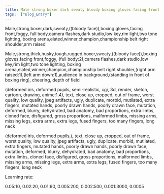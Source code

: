 ```yaml
---
title: Male strong boxer dark sweaty bloody boxing gloves facing front in front of boxing ring camera fl
tags:  ["Blog_Entry"]
---
```


Male,strong,boxer,dark,sweaty,((bloody face)),boxing gloves,facing front,foggy, full body,camera flashes,dark studio,low key,rim light,two tone lighting, boxing arena,elated,winner,champion,championship belt right shoulder,arm raised

Male,strong,thick,husky,tough,rugged,boxer,sweaty,((bloody face)),boxing gloves,facing front,foggy, (full body:2),camera flashes,dark studio,low key,rim light,two tone lighting, boxing arena,elated,winner,champion,championship belt right shoulder,(right arm raised:1),(left arm down:1),audience in background,(standing in front of  boxing ring), cheering, depth of field

(deformed iris, deformed pupils, semi-realistic, cgi, 3d, render,  sketch, cartoon, drawing, anime:1.4), text, close up, cropped, out of  frame, worst quality, low quality, jpeg artifacts, ugly, duplicate,  morbid, mutilated, extra fingers, mutated hands, poorly drawn hands,  poorly drawn face, mutation, deformed, blurry, dehydrated, bad anatomy,  bad proportions, extra limbs, cloned face, disfigured, gross  proportions, malformed limbs, missing arms, missing legs, extra arms,  extra legs, fused fingers, too many fingers, long neck

(deformed iris, deformed pupils,), text, close up, cropped, out of  frame, worst quality, low quality, jpeg artifacts, ugly, duplicate,  morbid, mutilated, extra fingers, mutated hands, poorly drawn hands,  poorly drawn face, mutation, deformed, blurry, dehydrated, bad anatomy,  bad proportions, extra limbs, cloned face, disfigured, gross  proportions, malformed limbs, missing arms, missing legs, extra arms,  extra legs, fused fingers, too many fingers, long neck





Learning rate:

0.05:10, 0.02:20, 0.01:60, 0.005:200, 0.002:500, 0.001:3000, 0.0005
